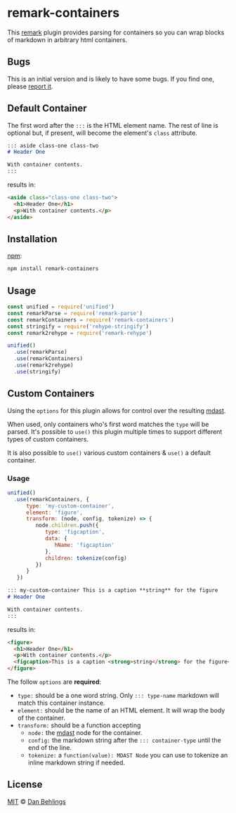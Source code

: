 # remark-containers

This [remark] plugin provides parsing for containers so you can wrap blocks of markdown in arbitrary html containers. 

## Bugs

This is an initial version and is likely to have some bugs. If you find one, please [report it][bugs].

## Default Container

The first word after the `:::` is the HTML element name. The rest of line is optional but, if present, will become the element's `class` attribute. 

```markdown
::: aside class-one class-two
# Header One

With container contents. 
::: 
```
results in:

```html
<aside class="class-one class-two">
  <h1>Header One</h1>
  <p>With container contents.</p>
</aside>
```

## Installation

[npm]:

```bash
npm install remark-containers
```

## Usage

```javascript
const unified = require('unified')
const remarkParse = require('remark-parse')
const remarkContainers = require('remark-containers')
const stringify = require('rehype-stringify')
const remark2rehype = require('remark-rehype')

unified()
  .use(remarkParse)
  .use(remarkContainers)
  .use(remark2rehype)
  .use(stringify)
```

## Custom Containers

Using the `options` for this plugin allows for control over the resulting [mdast].

When used, only containers who's first word matches the `type` will be parsed. It's possible to `use()` this plugin multiple times to support different types of custom containers. 

It is also possible to `use()` various custom containers & `use()` a default container.

### Usage

```javascript
unified()
  .use(remarkContainers, {
      type: 'my-custom-container',
      element: 'figure',
      transform: (node, config, tokenize) => {
         node.children.push({
            type: 'figcaption',
            data: {
               hName: 'figcaption'
            },
            children: tokenize(config)
         })
      }
   })
```

```markdown
::: my-custom-container This is a caption **string** for the figure
# Header One

With container contents. 
::: 
```
results in:

```html
<figure>
  <h1>Header One</h1>
  <p>With container contents.</p>
  <figcaption>This is a caption <strong>string</strong> for the figure</figcaption>
</figure>
```

The follow `options` are **required**:

- `type:` should be a one word string. Only `::: type-name` markdown will match this container instance.
- `element:` should be the name of an HTML element. It will wrap the body of the container.
- `transform:` should be a function accepting
  - `node:` the [mdast] node for the container.
  - `config:` the markdown string after the `::: container-type` until the end of the line.
  - `tokenize:` a `function(value): MDAST Node` you can use to tokenize an inline markdown string if needed.

## License

[MIT][license] © [Dan Behlings][nevenall]

<!-- Definitions -->

[license]: https://github.com/Nevenall/remark-containers/blob/master/LICENSE

[nevenall]: https://github.com/nevenall

[bugs]: https://github.com/Nevenall/remark-containers/issues

[npm]: https://www.npmjs.com/package/remark-containers

[remark]: https://github.com/remarkjs/remark

[mdast]: https://github.com/syntax-tree/mdast/blob/master/readme.md